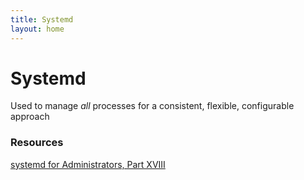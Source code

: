 ```yaml
---
title: Systemd
layout: home
---
```


# Systemd

Used to manage *all* processes for a consistent, flexible, configurable approach

### Resources

[systemd for Administrators, Part XVIII](http://0pointer.de/blog/projects/resources.html)